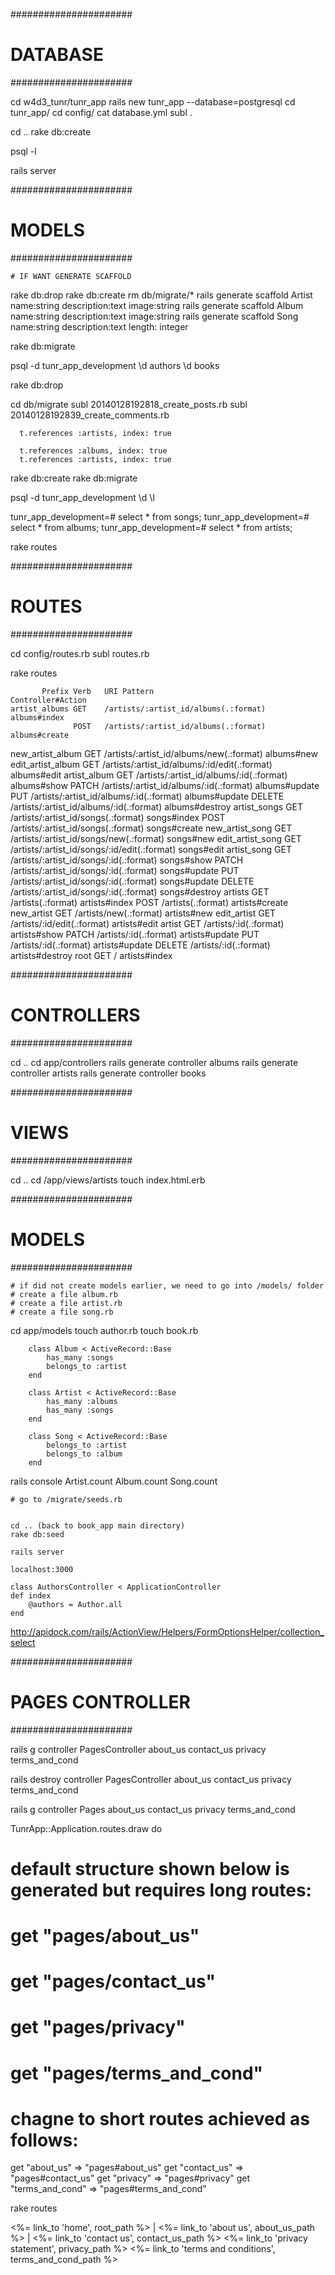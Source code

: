 ######################
# DATABASE 
######################

<!-- 	# http://guides.rubyonrails.org/getting_started.html -->

cd w4d3_tunr/tunr_app
rails new tunr_app --database=postgresql
cd tunr_app/
cd config/
cat database.yml
subl .

<!-- 	# subl . opens sublime tree structure!
	# delete user/pass from development and test sections
	# note that we are using the 'development' part, which is database 'tunr_app_development'
	# ruby on rails API in SDoc
	# http://weblog.rubyonrails.org/2011/8/29/the-rails-api-switches-to-sdoc/
	# http://edgeapi.rubyonrails.org/ -->

cd ..
rake db:create

<!-- 	# creates empty database file for you using database.yml -->

psql -l

<!-- 	# lists all databases including new empty ones created with the database.yml file
	# now close terminal windows where previous rails server called from before next step otherwise error -->

rails server

<!-- 	# now create tables in the db automatically with Rails, and migration name in /db/migrate
	# this should be done for all 'resources' required -->

######################
# MODELS
######################

<!-- 	# IF ONLY WANT TO GENERATE MIGRATION FILE, BUT NOT MODEL
	#rails generate migration create_authors 
	#rails generate migration create_books

	# IF WANT TO GENERATE MIGRATION FILE AND MODEL
	#rails generate model author name:string bio:string image:text
	#rails generate model book title:string description:text genre:string image:text isbn:integer author:references  -->

	# IF WANT GENERATE SCAFFOLD 
rake db:drop
rake db:create
rm db/migrate/*
rails generate scaffold Artist name:string description:text image:string
rails generate scaffold Album name:string description:text image:string
rails generate scaffold Song name:string description:text length: integer

rake db:migrate
<!-- 
├── db
│   ├── migrate
│   │   ├── 20140129205106_create_artists.rb
│   │   ├── 20140129205113_create_albums.rb
│   │   └── 20140129205121_create_songs.rb -->

psql -d tunr_app_development
\d authors
\d books

<!-- 	# now CTRL+C in the terminal to stop the 'rails server' -->

rake db:drop

<!-- 	# now we can modify the tables -->

cd db/migrate
subl 20140128192818_create_posts.rb 
subl 20140128192839_create_comments.rb

<!-- 	# update the database migration tables similar to below -->

<!-- # class CreateAlbums < ActiveRecord::Migration -->

      t.references :artists, index: true

<!-- # class CreateSongs < ActiveRecord::Migration -->
 
      t.references :albums, index: true
      t.references :artists, index: true

rake db:create
rake db:migrate

<!-- 	# check that correct tables and databases created -->

psql -d tunr_app_development
\d
\l

tunr_app_development=# select * from songs;
tunr_app_development=# select * from albums;
tunr_app_development=# select * from artists;
<!--  id | name | description | length | integer | created_at | updated_at 
----+------+-------------+--------+---------+------------+------------
(0 rows)


 id | name | description | image | created_at | updated_at 
----+------+-------------+-------+------------+------------
(0 rows)


 id | name | description | image | created_at | updated_at 
----+------+-------------+-------+------------+------------
 -->

rake routes

######################
# ROUTES
######################

<!-- # we need to add some routes!! -->

cd config/routes.rb
subl routes.rb

<!-- 
TunrApp::Application.routes.draw do

  resources :artists do
  	resources :albums
	resources :songs
  end
	
  root :to => 'artists#index' 
  #to controller for artists, and action goes to index

end 
-->

rake routes

<!-- 	# routes automatically generated in CRUD as shown below (equivalent to 7 OFF functions i.e. get, post, put, delete) -->
           Prefix Verb   URI Pattern                                   Controller#Action
    artist_albums GET    /artists/:artist_id/albums(.:format)          albums#index
                  POST   /artists/:artist_id/albums(.:format)          albums#create
 new_artist_album GET    /artists/:artist_id/albums/new(.:format)      albums#new
edit_artist_album GET    /artists/:artist_id/albums/:id/edit(.:format) albums#edit
     artist_album GET    /artists/:artist_id/albums/:id(.:format)      albums#show
                  PATCH  /artists/:artist_id/albums/:id(.:format)      albums#update
                  PUT    /artists/:artist_id/albums/:id(.:format)      albums#update
                  DELETE /artists/:artist_id/albums/:id(.:format)      albums#destroy
     artist_songs GET    /artists/:artist_id/songs(.:format)           songs#index
                  POST   /artists/:artist_id/songs(.:format)           songs#create
  new_artist_song GET    /artists/:artist_id/songs/new(.:format)       songs#new
 edit_artist_song GET    /artists/:artist_id/songs/:id/edit(.:format)  songs#edit
      artist_song GET    /artists/:artist_id/songs/:id(.:format)       songs#show
                  PATCH  /artists/:artist_id/songs/:id(.:format)       songs#update
                  PUT    /artists/:artist_id/songs/:id(.:format)       songs#update
                  DELETE /artists/:artist_id/songs/:id(.:format)       songs#destroy
          artists GET    /artists(.:format)                            artists#index
                  POST   /artists(.:format)                            artists#create
       new_artist GET    /artists/new(.:format)                        artists#new
      edit_artist GET    /artists/:id/edit(.:format)                   artists#edit
           artist GET    /artists/:id(.:format)                        artists#show
                  PATCH  /artists/:id(.:format)                        artists#update
                  PUT    /artists/:id(.:format)                        artists#update
                  DELETE /artists/:id(.:format)                        artists#destroy
             root GET    /                                             artists#index

######################
# CONTROLLERS
######################

<!-- 	# create in app/controller/ folder files for each 'resource'
	# if generated SCAFFOLD this would have been done automatically-->
cd ..
cd app/controllers
rails generate controller albums
rails generate controller artists 
rails generate controller books

<!-- 	# this creates:
	# app/controller/albums_controller.rb
	# app/controller/artists_controller.rb
	# app/controller/songs_controller.rb
	#
	# now edit each file with the following structure:
	def index
	end
	
	def show
	end
	
	def new
	end
	
	def create
	end
	
	def edit
	end 
	
	def update
	end
	
	def destroy
	end -->

######################
# VIEWS
######################

<!-- 	# the controllers will look for an index file inside /views/ folder
	# create view files -->
cd ..
cd /app/views/artists
touch index.html.erb

######################
# MODELS
######################

	# if did not create models earlier, we need to go into /models/ folder
    # create a file album.rb 
    # create a file artist.rb
    # create a file song.rb

cd app/models
touch author.rb
touch book.rb

<!-- # update with associations relationships -->

		class Album < ActiveRecord::Base
			has_many :songs
			belongs_to :artist
		end

		class Artist < ActiveRecord::Base
			has_many :albums
			has_many :songs
		end

		class Song < ActiveRecord::Base
			belongs_to :artist
			belongs_to :album
		end

rails console
Artist.count
Album.count
Song.count

	# go to /migrate/seeds.rb


	cd .. (back to book_app main directory)
	rake db:seed

	rails server

	localhost:3000

	class AuthorsController < ApplicationController
	def index
		@authors = Author.all
	end



http://apidock.com/rails/ActionView/Helpers/FormOptionsHelper/collection_select


######################
# PAGES CONTROLLER
######################

rails g controller PagesController about_us contact_us privacy terms_and_cond

rails destroy controller PagesController about_us contact_us privacy terms_and_cond

rails g controller Pages about_us contact_us privacy terms_and_cond


TunrApp::Application.routes.draw do

# default structure shown below is generated but requires long routes:

  # get "pages/about_us"
  # get "pages/contact_us"
  # get "pages/privacy"
  # get "pages/terms_and_cond"
 

# chagne to short routes achieved as follows:

get "about_us" => "pages#about_us"
get "contact_us" => "pages#contact_us"
get "privacy" => "pages#privacy"
get "terms_and_cond" => "pages#terms_and_cond"



rake routes

<!-- shows short routes, i.e.

          Prefix Verb   URI Pattern                              Controller#Action
        about_us GET    /about_us(.:format)                      pages#about_us
      contact_us GET    /contact_us(.:format)                    pages#contact_us
         privacy GET    /privacy(.:format)                       pages#privacy
  terms_and_cond GET    /terms_and_cond(.:format)                pages#terms_and_cond -->

<!-- update footer file -->

<%= link_to 'home', root_path %> |
<%= link_to 'about us', about_us_path %> |
<%= link_to 'contact us', contact_us_path %> 
<%= link_to 'privacy statement', privacy_path %> 
<%= link_to 'terms and conditions', terms_and_cond_path %> 














